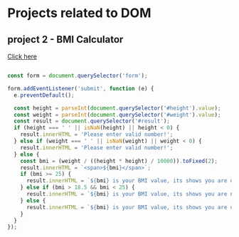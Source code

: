 # Projects related to DOM



## project 2 - BMI Calculator
[Click here](https://stackblitz.com/edit/stackblitz-starters-yciupw29?description=HTML/CSS/JS%20Starter&file=2-BMI_Calculator%2Fstyles.css,2-BMI_Calculator%2Findex.html,2-BMI_Calculator%2Fmain.js&terminalHeight=10&title=Static%20Starter)

```javascript

const form = document.querySelector('form');

form.addEventListener('submit', function (e) {
  e.preventDefault();

  const height = parseInt(document.querySelector('#height').value);
  const weight = parseInt(document.querySelector('#weight').value);
  const result = document.querySelector('#result');
  if (height === ' ' || isNaN(height) || height < 0) {
    result.innerHTML = 'Please enter valid number!';
  } else if (weight === ' ' || isNaN(weight) || weight < 0) {
    result.innerHTML = 'Please enter valid number!';
  } else {
    const bmi = (weight / ((height * height) / 10000)).toFixed(2);
    result.innerHTML = `<span>${bmi}</span>`;
    if (bmi >= 25) {
      result.innerHTML = `${bmi} is your BMI value, its shows you are overweighted person.`;
    } else if (bmi > 18.5 && bmi < 25) {
      result.innerHTML = `${bmi} is your BMI value, its shows you are normal person.`;
    } else {
      result.innerHTML = `${bmi} is your BMI value, its shows you are underweighted person.`;
    }
  }
});


```